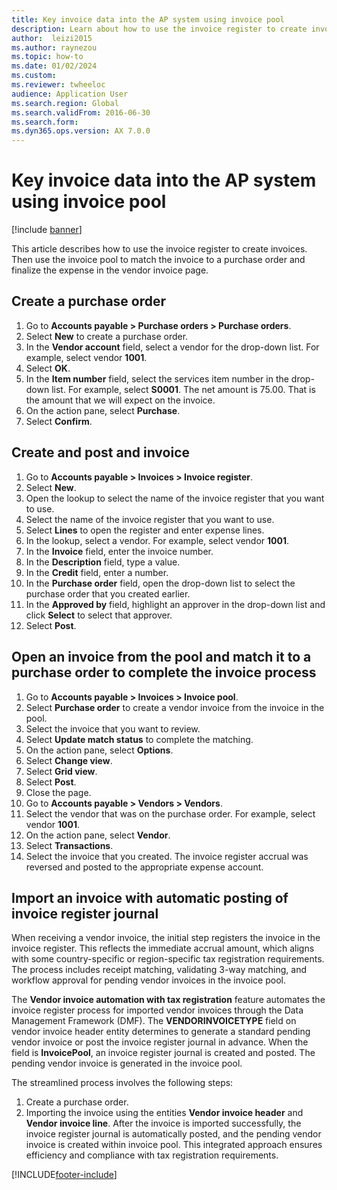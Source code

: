 ```yaml
--- 
title: Key invoice data into the AP system using invoice pool
description: Learn about how to use the invoice register to create invoices, including step-by-step process on creating purchase orders and invoices.
author:  leizi2015
ms.author: raynezou
ms.topic: how-to
ms.date: 01/02/2024
ms.custom:
ms.reviewer: twheeloc
audience: Application User  
ms.search.region: Global
ms.search.validFrom: 2016-06-30
ms.search.form: 
ms.dyn365.ops.version: AX 7.0.0 
---
```


# Key invoice data into the AP system using invoice pool

[!include [banner](../../includes/banner.md)]

This article describes how to use the invoice register to create invoices. Then use the invoice pool to match the invoice to a purchase order and finalize the expense in the vendor invoice page.


## Create a purchase order
1. Go to **Accounts payable > Purchase orders > Purchase orders**.
2. Select **New** to create a purchase order.
3. In the **Vendor account** field, select a vendor for the drop-down list. For example, select vendor **1001**.
4. Select **OK**.
5. In the **Item number** field, select the services item number in the drop-down list. For example, select **S0001**. The net amount is 75.00. That is the amount that we will expect on the invoice.  
6. On the action pane, select **Purchase**.
7. Select **Confirm**.

## Create and post and invoice
1. Go to **Accounts payable > Invoices > Invoice register**.
2. Select **New**.
3. Open the lookup to select the name of the invoice register that you want to use.
4. Select the name of the invoice register that you want to use.
5. Select **Lines** to open the register and enter expense lines.
6. In the lookup, select a vendor. For example, select vendor **1001**.
7. In the **Invoice** field, enter the invoice number.
8. In the **Description** field, type a value.
9. In the **Credit** field, enter a number.
10. In the **Purchase order** field, open the drop-down list to select the purchase order that you created earlier.
11. In the **Approved by** field, highlight an approver in the drop-down list and click **Select** to select that approver.
12. Select **Post**.

## Open an invoice from the pool and match it to a purchase order to complete the invoice process
1. Go to **Accounts payable > Invoices > Invoice pool**.
2. Select **Purchase order** to create a vendor invoice from the invoice in the pool.
3. Select the invoice that you want to review.
4. Select **Update match status** to complete the matching.
5. On the action pane, select **Options**.
6. Select **Change view**.
7. Select **Grid view**.
8. Select **Post**.
9. Close the page.
10. Go to **Accounts payable > Vendors > Vendors**.
11. Select the vendor that was on the purchase order. For example, select vendor **1001**.
12. On the action pane, select **Vendor**.
13. Select **Transactions**.
14. Select the invoice that you created. The invoice register accrual was reversed and posted to the appropriate expense account.
    

## Import an invoice with automatic posting of invoice register journal
When receiving a vendor invoice, the initial step registers the invoice in the invoice register. This reflects the immediate accrual amount, which aligns with some country-specific or region-specific tax registration requirements. The process includes receipt matching, validating 3-way matching, and workflow approval for pending vendor invoices in the invoice pool. 

The **Vendor invoice automation with tax registration** feature automates the invoice register process for imported vendor invoices through the Data Management Framework (DMF). The **VENDORINVOICETYPE** field on vendor invoice header entity determines to generate a standard pending vendor invoice or post the invoice register journal in advance. When the field is **InvoicePool**, an invoice register journal is created and posted. The pending vendor invoice is generated in the invoice pool.

The streamlined process involves the following steps:
1. Create a purchase order.
2. Importing the invoice using the entities **Vendor invoice header** and **Vendor invoice line**.
After the invoice is imported successfully, the invoice register journal is automatically posted, and the pending vendor invoice is created within invoice pool. This integrated approach ensures efficiency and compliance with tax registration requirements.

[!INCLUDE[footer-include](../../../includes/footer-banner.md)]
